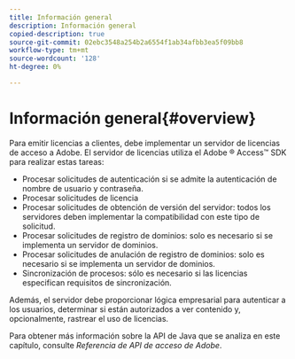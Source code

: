 ```yaml
---
title: Información general
description: Información general
copied-description: true
source-git-commit: 02ebc3548a254b2a6554f1ab34afbb3ea5f09bb8
workflow-type: tm+mt
source-wordcount: '128'
ht-degree: 0%

---
```


# Información general{#overview}

Para emitir licencias a clientes, debe implementar un servidor de licencias de acceso a Adobe. El servidor de licencias utiliza el Adobe ® Access™ SDK para realizar estas tareas:

* Procesar solicitudes de autenticación si se admite la autenticación de nombre de usuario y contraseña.
* Procesar solicitudes de licencia
* Procesar solicitudes de obtención de versión del servidor: todos los servidores deben implementar la compatibilidad con este tipo de solicitud.
* Procesar solicitudes de registro de dominios: solo es necesario si se implementa un servidor de dominios.
* Procesar solicitudes de anulación de registro de dominios: solo es necesario si se implementa un servidor de dominios.
* Sincronización de procesos: sólo es necesario si las licencias especifican requisitos de sincronización.

Además, el servidor debe proporcionar lógica empresarial para autenticar a los usuarios, determinar si están autorizados a ver contenido y, opcionalmente, rastrear el uso de licencias.

Para obtener más información sobre la API de Java que se analiza en este capítulo, consulte *Referencia de API de acceso de Adobe*.
